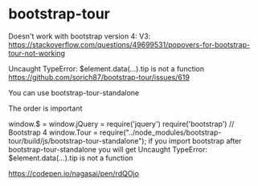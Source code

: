 # bootstrap-tour

Doesn't work with bootstrap version 4:
V3:
https://stackoverflow.com/questions/49699531/popovers-for-bootstrap-tour-not-working

Uncaught TypeError: $element.data(...).tip is not a function
https://github.com/sorich87/bootstrap-tour/issues/619

You can use bootstrap-tour-standalone

The order is important

window.$ = window.jQuery = require('jquery')
require('bootstrap') // Bootstrap 4 
window.Tour = require("../node_modules/bootstrap-tour/build/js/bootstrap-tour-standalone");
if you import bootstrap after bootstrap-tour-standalone you will get Uncaught TypeError: $element.data(...).tip is not a function


https://codepen.io/nagasai/pen/rdQOjo